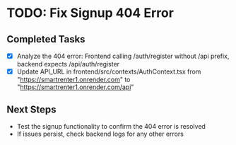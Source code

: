 # TODO: Fix Signup 404 Error

## Completed Tasks
- [x] Analyze the 404 error: Frontend calling /auth/register without /api prefix, backend expects /api/auth/register
- [x] Update API_URL in frontend/src/contexts/AuthContext.tsx from "https://smartrenter1.onrender.com" to "https://smartrenter1.onrender.com/api"

## Next Steps
- Test the signup functionality to confirm the 404 error is resolved
- If issues persist, check backend logs for any other errors
